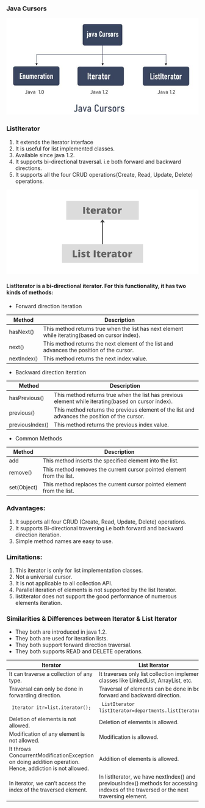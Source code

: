 ### Java Cursors
![java cursors.png](assests/java%20cursors.png)

### ListIterator
1. It extends the iterator interface
2. It is useful for list implemented classes.
3. Available since java 1.2.
4. It supports bi-directional traversal. i.e both forward and backward directions.
5. It supports all the four CRUD operations(Create, Read, Update, Delete) operations.
   
![list iterator.png](assests/list%20iterator.png)

#### ListIterator is a bi-directional iterator. For this functionality, it has two kinds of methods:


* Forward direction iteration

| Method    | Description|
|-----------|------------|
| hasNext() | This method returns true when the list has next element while iterating(based on cursor index).
| next()    | This method returns the next element of the list and advances the position of the cursor.
| nextIndex() | This method returns the next index value.


* Backward direction iteration

| Method          | Description|
|-----------------|------------|
| hasPrevious()   | This method returns true when the list has previous element while iterating(based on cursor index).
| previous()      | This method returns the previous element of the list and advances the position of the cursor.
| previousIndex() | This method returns the previous index value.

* Common Methods

| Method | Description                                                            |
|--------|------------------------------------------------------------------------|
| add    | This method inserts the specified element into the list.               |
| remove() | This method removes the current cursor pointed element from the list.  |
| set(Object) | This method replaces the current cursor pointed element from the list. |


### Advantages:
1. It supports all four CRUD (Create, Read, Update, Delete) operations.
2. It supports Bi-directional traversing i.e both forward and backward direction iteration.
3. Simple method names are easy to use.

### Limitations:
1. This iterator is only for list implementation classes.
2. Not a universal cursor.
3. It is not applicable to all collection API.
4. Parallel iteration of elements is not supported by the list Iterator.
5. listiterator does not support the good performance of numerous elements iteration.

### Similarities & Differences between Iterator & List Iterator
* They both are introduced in java 1.2.
* They both are used for iteration lists.
* They both support forward direction traversal.
* They both supports READ and DELETE operations.

| Iterator                                                                                                | List Iterator                                                                                                                              |
|---------------------------------------------------------------------------------------------------------|--------------------------------------------------------------------------------------------------------------------------------------------|
| It can traverse a collection of any type.                                                               | It traverses only list collection implemented classes like LinkedList, ArrayList, etc.                                                     |
| Traversal can only be done in forwarding direction.                                                     | Traversal of elements can be done in both forward and backward direction.                                                                  |
| ```  Iterator itr=list.iterator(); ```                                                                  | ``` ListIterator listIterator=departments.listIterator();```                                                                               |
| Deletion of elements is not allowed.                                                                    | Deletion of elements is allowed.                                                                                                           |
| Modification of any element is not allowed.                                                             | Modification is allowed.                                                                                                                   |
| It throws ConcurrentModificationException on doing addition operation. Hence, addiction is not allowed. | Addition of elements is allowed.                                                                                                           |
| In iterator, we can’t access the index of the traversed element.                                        | In listIterator, we have nextIndex() and previousIndex() methods for accessing the indexes of the traversed or the next traversing element. |
